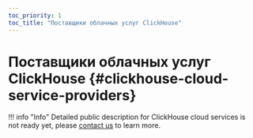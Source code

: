 ```yaml
---
toc_priority: 1
toc_title: "Поставщики облачных услуг ClickHouse"
---
```


# Поставщики облачных услуг ClickHouse {#clickhouse-cloud-service-providers}

!!! info "Info"
    Detailed public description for ClickHouse cloud services is not ready yet, please [contact us](https://clickhouse.com/company/#contact) to learn more.
